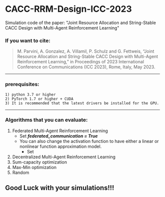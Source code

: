 # CACC-RRM-Design-ICC-2023
Simulation code of the paper:
    "Joint Resource Allocation and String-Stable CACC Design with Multi-Agent Reinforcement Learning"

### If you want to cite: 
>M. Parvini, A. Gonzalez, A. Villamil, P. Schulz and G. Fettweis, “Joint Resource Allocation and String-Stable CACC Design with Multi-Agent Reinforcement Learning,” in Proceedings of 2023 International Conference on Communications (ICC 2023), Rome, Italy, May 2023.
---------------------------------------------------------------------------------------
### prerequisites:

    1) python 3.7 or higher
    2) PyTorch 1.7 or higher + CUDA
    3) It is recommended that the latest drivers be installed for the GPU.

***

### Algorithms that you can evaluate:

1. Federated Multi-Agent Reinforcement Learning
    + Set ***federated_communication = True***
    + You can also change the activation function to have either a linear or nonlinear function approximation model.
        + Set 
2. Decentralized Multi-Agent Reinforcement Learning
3. Sum-capacity optimization
4. Max-Min optimization
5. Random


## Good Luck with your simulations!!!
